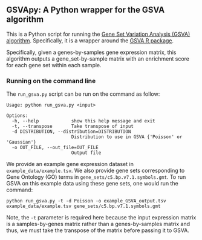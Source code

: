 ## GSVApy: A Python wrapper for the GSVA algorithm

This is a Python script for running the [Gene Set Variation Analysis (GSVA) algorithm](https://doi.org/10.1186/1471-2105-14-7). Specifically, it is a wrapper around the [GSVA R package](https://www.bioconductor.org/packages/release/bioc/html/GSVA.html).

Specifically, given a genes-by-samples gene expression matrix, this algorithm outputs a gene\_set-by-sample matrix with an enrichment score for each gene set within each sample. 

### Running on the command line

The `run_gsva.py` script can be run on the command as follow:

```
Usage: python run_gsva.py <input>

Options:
  -h, --help            show this help message and exit
  -t, --transpose       Take transpose of input
  -d DISTRIBUTION, --distribution=DISTRIBUTION
                        Distribution to use in GSVA {'Poisson' or 'Gaussian'}
  -o OUT_FILE, --out_file=OUT_FILE
                        Output file
```

We provide an example gene expression dataset in `example_data/example.tsv`. We also provide gene sets corresponding to Gene Ontology (GO) terms in `gene_sets/c5.bp.v7.1.symbols.gmt`. To run GSVA on this example data using these gene sets, one would run the command:

`python run_gsva.py -t -d Poisson -o example_GSVA_output.tsv example_data/example.tsv gene_sets/c5.bp.v7.1.symbols.gmt`

Note, the `-t` parameter is required here because the input expression matrix is a samples-by-genes matrix rather than a genes-by-samples matrix and thus, we must take the transpose of the matrix before passing it to GSVA.
